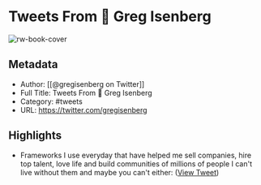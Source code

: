 # Tweets From 🌴 Greg Isenberg

![rw-book-cover](https://pbs.twimg.com/profile_images/1467156182003503105/7Kqo2h4Z.jpg)

## Metadata
- Author: [[@gregisenberg on Twitter]]
- Full Title: Tweets From 🌴 Greg Isenberg
- Category: #tweets
- URL: https://twitter.com/gregisenberg

## Highlights
- Frameworks I use everyday that have helped me sell companies, hire top talent, love life and build communities of millions of people
  I can't live without them and maybe you can't either: ([View Tweet](https://twitter.com/gregisenberg/status/1560967569623977985))
